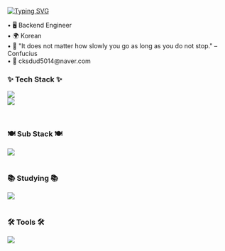 <!--타이틀 부분-->
[![Typing SVG](https://readme-typing-svg.demolab.com/?lines=Welcome+My+Github🥰;I'm+SteamedEggMaster!;&font=VT323&size=35&vCenter=true&color=00BFFF)](https://git.io/typing-svg)
<div align="left">
  <text> • 🖥 Backend Engineer </text>
  <br>
  <text> • 🌍 Korean </text>
  <br>
  <text> • 📃 "It does not matter how slowly you go as long as you do not stop." – Confucius
  <br>
  <text> • 💌 cksdud5014@naver.com </text>
</div>

<!--내용 부분-->
<h3 align="left">✨ Tech Stack ✨</h3>

<p align="left">
  <a href="https://skillicons.dev">
    <img src="https://skillicons.dev/icons?i=java,spring,mysql,git" />
  </a>
  <br>
  <a href="https://skillicons.dev">
    <img src="https://skillicons.dev/icons?i=docker,nginx,jenkins,linux" />
  </a>
</p>
<br>
<h3 align="left">🍽 Sub Stack 🍽</h3>
<div align="left">
  <a href="https://skillicons.dev">
    <img src="https://skillicons.dev/icons?i=nodejs,python" />
  </a>
</div>
<br>
<h3 align="left">📚 Studying 📚</h3>
<div align="left">
  <a href="https://skillicons.dev">
    <img src="https://skillicons.dev/icons?i=githubactions,rabbitmq,redis" />
  </a>
</div>
<br>
<h3 align="left">🛠 Tools 🛠</h3>
<div align="left">
  <a href="https://skillicons.dev">
    <img src="https://skillicons.dev/icons?i=idea,github,aws,visualstudio,notion,postman" />
  </a>
</div>

